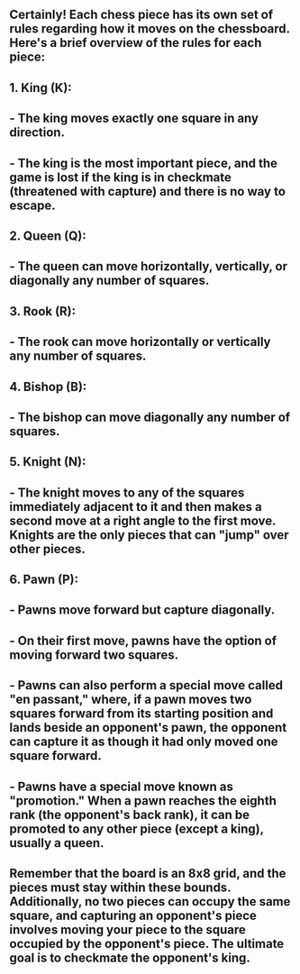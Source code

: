 ## Certainly! Each chess piece has its own set of rules regarding how it moves on the chessboard. Here's a brief overview of the rules for each piece:
## 
## 1. **King (K):**
##    - The king moves exactly one square in any direction.
##    - The king is the most important piece, and the game is lost if the king is in checkmate (threatened with capture) and there is no way to escape.
## 
## 2. **Queen (Q):**
##    - The queen can move horizontally, vertically, or diagonally any number of squares.
## 
## 3. **Rook (R):**
##    - The rook can move horizontally or vertically any number of squares.
## 
## 4. **Bishop (B):**
##    - The bishop can move diagonally any number of squares.
## 
## 5. **Knight (N):**
##    - The knight moves to any of the squares immediately adjacent to it and then makes a second move at a right angle to the first move. Knights are the only pieces that can "jump" over other pieces.
## 
## 6. **Pawn (P):**
##    - Pawns move forward but capture diagonally.
##    - On their first move, pawns have the option of moving forward two squares.
##    - Pawns can also perform a special move called "en passant," where, if a pawn moves two squares forward from its starting position and lands beside an opponent's pawn, the opponent can capture it as though it had only moved one square forward.
##    - Pawns have a special move known as "promotion." When a pawn reaches the eighth rank (the opponent's back rank), it can be promoted to any other piece (except a king), usually a queen.
## 
## Remember that the board is an 8x8 grid, and the pieces must stay within these bounds. Additionally, no two pieces can occupy the same square, and capturing an opponent's piece involves moving your piece to the square occupied by the opponent's piece. The ultimate goal is to checkmate the opponent's king.